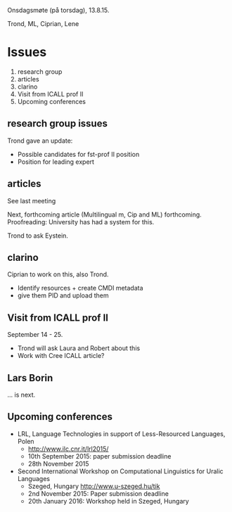 Onsdagsmøte (på torsdag), 13.8.15.

Trond, ML, Ciprian, Lene

# Issues

1. research group
1. articles
1. clarino
1. Visit from ICALL prof II
1. Upcoming conferences

## research group issues

Trond gave an update:
* Possible candidates for fst-prof II position
* Position for leading expert

## articles
See last meeting

Next, forthcoming article (Multilingual m, Cip and ML) forthcoming.
Proofreading: University has had a system for this.

Trond to ask Eystein.

## clarino

Ciprian to work on this, also Trond.
* Identify resources + create CMDI metadata
* give them PID and upload them

## Visit from ICALL prof II

September 14 - 25.
* Trond will ask Laura and Robert about this
* Work with Cree ICALL article?

## Lars Borin
... is next.

## Upcoming conferences
* LRL, Language Technologies in support of Less-Resourced Languages, Polen
    - http://www.ilc.cnr.it/lrl2015/
    - 10th September 2015: paper submission deadline
    - 28th November 2015
* Second International Workshop on Computational Linguistics for Uralic Languages
    - Szeged, Hungary http://www.u-szeged.hu/tik
    - 2nd November 2015: Paper submission deadline
    - 20th January 2016: Workshop held in Szeged, Hungary
